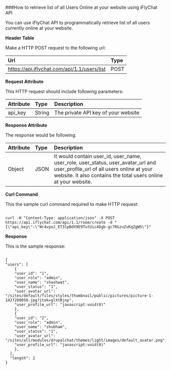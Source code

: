 ###How to retrieve list of all Users Online at your website using iFlyChat API

You can use iFlyChat API to programmatically retrieve list of all users currently online at your website.

**Header Table**

Make a HTTP POST request to the following url:

| Url        | Type           |
| :------------- |:------------- |
| https://api.iflychat.com/api/1.1/users/list | POST |

**Request Attribute**

This HTTP request should include following parameters:

| Attribute        | Type          | Description |
| :------------- |:------------- | :-------------|
| api_key | String | The private API key of your website |

**Response Attribute**

The response would be following:

| Attribute        | Type          | Description |
| :------------- |:------------- | :-------------|
| Object | JSON | It would contain user_id, user_name, user_role, user_status, user_avatar_url and user_profile_url of all users online at your website. It also contains the total users online at your website. |

**Curl Command**

This the sample curl command required to make HTTP request:

~~~

curl -H "Content-Type: application/json" -X POST https://api.iflychat.com/api/1.1/room/create -d "{\"api_key\":\"Wr4vpoJ_ET3lpBdX9E9TutUic4Dgb-gc7RGzuZvKqZgW5\"}"

~~~

**Response**

This is the sample response:

~~~

{
"users": [
    {
    "user_id": "1",
    "user_role": "admin",
    "user_name": "shashwat",
    "user_status": "1",
    "user_avatar_url": "/sites/default/files/styles/thumbnail/public/pictures/picture-1-1427288050.jpg?itok=glXtBjnp",
    "user_profile_url": "javascript:void(0)"
    },
    {
    "user_id": "2",
    "user_role": "admin",
    "user_name": "shubham",
    "user_status": "1",
    "user_avatar_url": "/sites/all/modules/drupalchat/themes/light/images/default_avatar.png",
    "user_profile_url": "javascript:void(0)"
    },
  ],
  "length": 2
}

~~~
